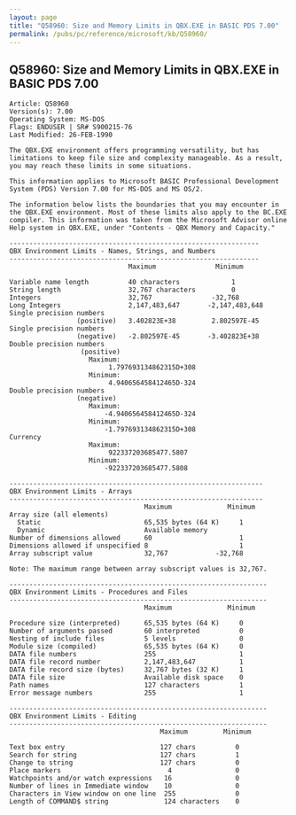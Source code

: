 ```yaml
---
layout: page
title: "Q58960: Size and Memory Limits in QBX.EXE in BASIC PDS 7.00"
permalink: /pubs/pc/reference/microsoft/kb/Q58960/
---
```


## Q58960: Size and Memory Limits in QBX.EXE in BASIC PDS 7.00

	Article: Q58960
	Version(s): 7.00
	Operating System: MS-DOS
	Flags: ENDUSER | SR# S900215-76
	Last Modified: 26-FEB-1990
	
	The QBX.EXE environment offers programming versatility, but has
	limitations to keep file size and complexity manageable. As a result,
	you may reach these limits in some situations.
	
	This information applies to Microsoft BASIC Professional Development
	System (PDS) Version 7.00 for MS-DOS and MS OS/2.
	
	The information below lists the boundaries that you may encounter in
	the QBX.EXE environment. Most of these limits also apply to the BC.EXE
	compiler. This information was taken from the Microsoft Advisor online
	Help system in QBX.EXE, under "Contents - QBX Memory and Capacity."
	
	---------------------------------------------------------------
	QBX Environment Limits - Names, Strings, and Numbers
	---------------------------------------------------------------
	                              Maximum               Minimum
	
	Variable name length          40 characters             1
	String length                 32,767 characters         0
	Integers                      32,767               -32,768
	Long Integers                 2,147,483,647       -2,147,483,648
	Single precision numbers
	                 (positive)   3.402823E+38         2.802597E-45
	Single precision numbers
	                 (negative)   -2.802597E-45       -3.402823E+38
	Double precision numbers
	                  (positive)
	                    Maximum:
	                         1.797693134862315D+308
	                    Minimum:
	                         4.940656458412465D-324
	Double precision numbers
	                 (negative)
	                    Maximum:
	                        -4.940656458412465D-324
	                    Minimum:
	                        -1.797693134862315D+308
	Currency
	                    Maximum:
	                         922337203685477.5807
	                    Minimum:
	                        -922337203685477.5808
	
	----------------------------------------------------------------
	QBX Environment Limits - Arrays
	----------------------------------------------------------------
	                                  Maximum              Minimum
	Array size (all elements)
	  Static                          65,535 bytes (64 K)     1
	  Dynamic                         Available memory
	Number of dimensions allowed      60                      1
	Dimensions allowed if unspecified 8                       1
	Array subscript value             32,767            -32,768
	
	Note: The maximum range between array subscript values is 32,767.
	
	-----------------------------------------------------------------
	QBX Environment Limits - Procedures and Files
	-----------------------------------------------------------------
	                                  Maximum              Minimum
	
	Procedure size (interpreted)      65,535 bytes (64 K)     0
	Number of arguments passed        60 interpreted          0
	Nesting of include files          5 levels                0
	Module size (compiled)            65,535 bytes (64 K)     0
	DATA file numbers                 255                     1
	DATA file record number           2,147,483,647           1
	DATA file record size (bytes)     32,767 bytes (32 K)     1
	DATA file size                    Available disk space    0
	Path names                        127 characters          1
	Error message numbers             255                     1
	
	-----------------------------------------------------------------
	QBX Environment Limits - Editing
	-----------------------------------------------------------------
	                                      Maximum         Minimum
	
	Text box entry                        127 chars          0
	Search for string                     127 chars          1
	Change to string                      127 chars          0
	Place markers                           4                0
	Watchpoints and/or watch expressions   16                0
	Number of lines in Immediate window    10                0
	Characters in View window on one line  255               0
	Length of COMMAND$ string              124 characters    0
